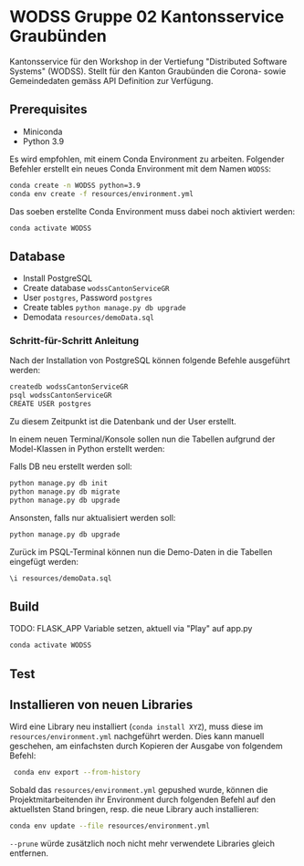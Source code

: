 # WODSS Gruppe 02 Kantonsservice Graubünden

Kantonsservice für den Workshop in der Vertiefung "Distributed Software Systems" (WODSS). Stellt für den Kanton Graubünden die Corona- sowie Gemeindedaten gemäss API Definition zur Verfügung.



## Prerequisites
- Miniconda
- Python 3.9

Es wird empfohlen, mit einem Conda Environment zu arbeiten.
Folgender Befehler erstellt ein neues Conda Environment mit dem Namen `WODSS`:
``` zsh / CMD
conda create -n WODSS python=3.9
conda env create -f resources/environment.yml
```

Das soeben erstellte Conda Environment muss dabei noch aktiviert werden:
``` zsh /CMD
conda activate WODSS
```

## Database
- Install PostgreSQL
- Create database `wodssCantonServiceGR`
- User `postgres`, Password `postgres`
- Create tables `python manage.py db upgrade`
- Demodata `resources/demoData.sql`

### Schritt-für-Schritt Anleitung
Nach der Installation von PostgreSQL können folgende Befehle ausgeführt werden:
``` ZSH / CMD
createdb wodssCantonServiceGR
psql wodssCantonServiceGR
CREATE USER postgres 
```

Zu diesem Zeitpunkt ist die Datenbank und der User erstellt.

In einem neuen Terminal/Konsole sollen nun die Tabellen aufgrund der Model-Klassen in Python erstellt werden:

Falls DB neu erstellt werden soll:
```ZSH / CMD
python manage.py db init
python manage.py db migrate
python manage.py db upgrade
```

Ansonsten, falls nur aktualisiert werden soll: 
```ZSH / CMD
python manage.py db upgrade
```
Zurück im PSQL-Terminal können nun die Demo-Daten in die Tabellen eingefügt werden:
```ZSH / CMD
\i resources/demoData.sql
```

## Build
TODO: FLASK_APP Variable setzen, aktuell via "Play" auf app.py
``` ZSH / CMD
conda activate WODSS
```

## Test

## Installieren von neuen Libraries
Wird eine Library neu installiert (`conda install XYZ`), muss diese im `resources/environment.yml` nachgeführt werden.
Dies kann manuell geschehen, am einfachsten durch Kopieren der Ausgabe von folgendem Befehl:
``` zsh / CMD
 conda env export --from-history
```

Sobald das `resources/environment.yml` gepushed wurde, können die Projektmitarbeitenden ihr Environment durch folgenden Befehl auf den aktuellsten Stand bringen, resp. die neue Library auch installieren:

``` zsh / CMD
conda env update --file resources/environment.yml
```

`--prune` würde zusätzlich noch nicht mehr verwendete Libraries gleich entfernen.
